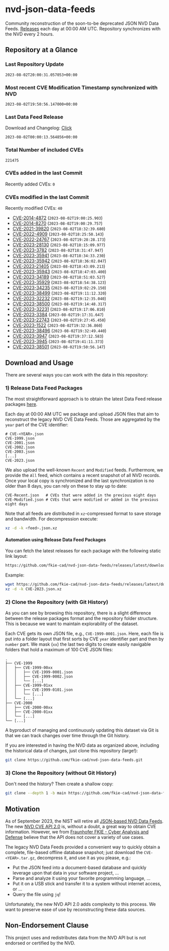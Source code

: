 # nvd-json-data-feeds

Community reconstruction of the soon-to-be deprecated JSON NVD Data Feeds. 
[Releases](https://github.com/fkie-cad/nvd-json-data-feeds/releases/latest) each day at 00:00 AM UTC.
Repository synchronizes with the NVD every 2 hours.

## Repository at a Glance

### Last Repository Update

```plain
2023-08-02T20:00:31.057053+00:00
```

### Most recent CVE Modification Timestamp synchronized with NVD

```plain
2023-08-02T19:50:56.147000+00:00
```

### Last Data Feed Release

Download and Changelog: [Click](https://github.com/fkie-cad/nvd-json-data-feeds/releases/latest)

```plain
2023-08-02T00:00:13.564856+00:00
```

### Total Number of included CVEs

```plain
221475
```

### CVEs added in the last Commit

Recently added CVEs: `0`



### CVEs modified in the last Commit

Recently modified CVEs: `40`

* [CVE-2014-4872](CVE-2014/CVE-2014-48xx/CVE-2014-4872.json) (`2023-08-02T19:00:25.903`)
* [CVE-2014-8270](CVE-2014/CVE-2014-82xx/CVE-2014-8270.json) (`2023-08-02T19:00:29.757`)
* [CVE-2021-39820](CVE-2021/CVE-2021-398xx/CVE-2021-39820.json) (`2023-08-02T18:32:39.680`)
* [CVE-2022-4909](CVE-2022/CVE-2022-49xx/CVE-2022-4909.json) (`2023-08-02T18:25:50.143`)
* [CVE-2022-24767](CVE-2022/CVE-2022-247xx/CVE-2022-24767.json) (`2023-08-02T19:28:28.173`)
* [CVE-2023-28130](CVE-2023/CVE-2023-281xx/CVE-2023-28130.json) (`2023-08-02T18:15:09.977`)
* [CVE-2023-3782](CVE-2023/CVE-2023-37xx/CVE-2023-3782.json) (`2023-08-02T18:31:47.947`)
* [CVE-2023-35941](CVE-2023/CVE-2023-359xx/CVE-2023-35941.json) (`2023-08-02T18:34:33.230`)
* [CVE-2023-35942](CVE-2023/CVE-2023-359xx/CVE-2023-35942.json) (`2023-08-02T18:36:02.047`)
* [CVE-2023-21405](CVE-2023/CVE-2023-214xx/CVE-2023-21405.json) (`2023-08-02T18:43:09.213`)
* [CVE-2023-35943](CVE-2023/CVE-2023-359xx/CVE-2023-35943.json) (`2023-08-02T18:47:03.400`)
* [CVE-2023-34189](CVE-2023/CVE-2023-341xx/CVE-2023-34189.json) (`2023-08-02T18:51:03.527`)
* [CVE-2023-35929](CVE-2023/CVE-2023-359xx/CVE-2023-35929.json) (`2023-08-02T18:54:38.123`)
* [CVE-2023-34235](CVE-2023/CVE-2023-342xx/CVE-2023-34235.json) (`2023-08-02T19:02:29.150`)
* [CVE-2023-38499](CVE-2023/CVE-2023-384xx/CVE-2023-38499.json) (`2023-08-02T19:11:12.320`)
* [CVE-2023-32232](CVE-2023/CVE-2023-322xx/CVE-2023-32232.json) (`2023-08-02T19:12:35.040`)
* [CVE-2023-38500](CVE-2023/CVE-2023-385xx/CVE-2023-38500.json) (`2023-08-02T19:14:48.317`)
* [CVE-2023-32231](CVE-2023/CVE-2023-322xx/CVE-2023-32231.json) (`2023-08-02T19:17:06.810`)
* [CVE-2023-3384](CVE-2023/CVE-2023-33xx/CVE-2023-3384.json) (`2023-08-02T19:17:31.647`)
* [CVE-2023-22743](CVE-2023/CVE-2023-227xx/CVE-2023-22743.json) (`2023-08-02T19:27:45.450`)
* [CVE-2023-1522](CVE-2023/CVE-2023-15xx/CVE-2023-1522.json) (`2023-08-02T19:32:36.860`)
* [CVE-2023-38496](CVE-2023/CVE-2023-384xx/CVE-2023-38496.json) (`2023-08-02T19:32:49.440`)
* [CVE-2023-3947](CVE-2023/CVE-2023-39xx/CVE-2023-3947.json) (`2023-08-02T19:37:12.583`)
* [CVE-2023-3945](CVE-2023/CVE-2023-39xx/CVE-2023-3945.json) (`2023-08-02T19:41:11.373`)
* [CVE-2023-38501](CVE-2023/CVE-2023-385xx/CVE-2023-38501.json) (`2023-08-02T19:50:56.147`)


## Download and Usage

There are several ways you can work with the data in this repository:

### 1) Release Data Feed Packages

The most straightforward approach is to obtain the latest Data Feed release packages [here](https://github.com/fkie-cad/nvd-json-data-feeds/releases/latest).

Each day at 00:00 AM UTC we package and upload JSON files that aim to reconstruct the legacy NVD CVE Data Feeds.
Those are aggregated by the `year` part of the CVE identifier:

```
# CVE-<YEAR>.json
CVE-1999.json
CVE-2001.json
CVE-2002.json
CVE-2003.json
[...]
CVE-2023.json
```

We also upload the well-known `Recent` and `Modified` feeds.
Furthermore, we provide the `All` feed, which contains a recent snapshot of all NVD records.
Once your local copy is synchronized and the last synchronization is no older than 8 days, you can rely on these to stay up to date:

```plain
CVE-Recent.json   # CVEs that were added in the previous eight days
CVE-Modified.json # CVEs that were modified or added in the previous eight days
```

Note that all feeds are distributed in `xz`-compressed format to save storage and bandwidth.
For decompression execute:

```sh
xz -d -k <feed>.json.xz
```


#### Automation using Release Data Feed Packages

You can fetch the latest releases for each package with the following static link layout:

```sh
https://github.com/fkie-cad/nvd-json-data-feeds/releases/latest/download/CVE-<YEAR>.json.xz
```

Example:

```sh
wget https://github.com/fkie-cad/nvd-json-data-feeds/releases/latest/download/CVE-2023.json.xz
xz -d -k CVE-2023.json.xz
```

### 2) Clone the Repository (with Git History)

As you can see by browsing this repository, there is a slight difference between the release packages format and the repository folder structure.
This is because we want to maintain explorability of the dataset.

Each CVE gets its own JSON file, e.g., `CVE-1999-0001.json`.
Here, each file is put into a folder layout that first sorts by CVE `year` identifier part and then by `number` part.
We mask (`xx`) the last two digits to create easily navigable folders that hold a maximum of 100 CVE JSON files:

```plain
.
├── CVE-1999
│   ├── CVE-1999-00xx
│   │   ├── CVE-1999-0001.json
│   │   ├── CVE-1999-0002.json
│   │   └── [...]
│   ├── CVE-1999-01xx
│   │   ├── CVE-1999-0101.json
│   │   └── [...]
│   └── [...]
├── CVE-2000
│   ├── CVE-2000-00xx
│   ├── CVE-2000-01xx
│   └── [...]
└── [...]
```

A byproduct of managing and continuously updating this dataset via Git is that we can track changes over time through the Git history.

If you are interested in having the NVD data as organized above, including the historical data of changes, just clone this repository (large!):

```sh
git clone https://github.com/fkie-cad/nvd-json-data-feeds.git
```

### 3) Clone the Repository (without Git History)

Don't need the history? Then create a shallow copy:

```sh
git clone --depth 1 -b main https://github.com/fkie-cad/nvd-json-data-feeds.git
```

## Motivation

As of September 2023, the NIST will retire all [JSON-based NVD Data Feeds](https://nvd.nist.gov/vuln/data-feeds#divRetirementBanner-1).
The new [NVD CVE API 2.0](https://nvd.nist.gov/developers/vulnerabilities) is, without a doubt, a great way to obtain CVE information.
However, we from [Fraunhofer FKIE - Cyber Analysis and Defense](https://www.fkie.fraunhofer.de/en/departments/cad.html) believe that the API does not cover a variety of use cases.

The legacy NVD Data Feeds provided a convenient way to quickly obtain a complete, file-based offline database snapshot; just download the `CVE-<YEAR>.tar.gz`, decompress it, and use it as you please, e.g.:

* Put the JSON feed into a document-based database and quickly leverage upon that data in your software project, ...
* Parse and analyze it using your favorite programming language, ...
* Put it on a USB stick and transfer it to a system without internet access, or ...
* Query the file using `jq`!

Unfortunately, the new NVD API 2.0 adds complexity to this process.
We want to preserve ease of use by reconstructing these data sources.

## Non-Endorsement Clause

This project uses and redistributes data from the NVD API but is not endorsed or certified by the NVD.